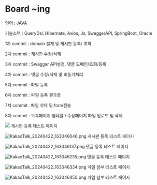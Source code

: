 # Board ~ing

언어 : JAVA

기술스택 : QueryDsl, Hibernate, Axios, Js, SwaggerAPI, SpringBoot, Oracle

1차 commit : domain 설계 및 게시판 등록/ 조회 

2차 commit : 게시판 수정/삭제 

3차 commit : Swagger API설정, 댓글 도메인/조회/등록

4차 commit : 댓글 수정/삭제 및 비동기처리

5차 commit : 파일 등록

6차 commit : 파일 등록 결과창

7차 commit : 파일 삭제 및 form전송

8차 commit : 목록페이지 썸네일 / 수정페이지 파일 업로드 및 삭제

![](C:\Users\user\Desktop\KakaoTalk_20240422_163045935.png)
게시판 등록 테스트 페이지

![KakaoTalk_20240422_163046046.png](..%2FUsers%2Fuser%2FDesktop%2FKakaoTalk_20240422_163046046.png)
게시판 등록 테스트 페이지

![KakaoTalk_20240422_163046137.png](..%2FUsers%2Fuser%2FDesktop%2FKakaoTalk_20240422_163046137.png)
댓글 등록 테스트 페이지

![KakaoTalk_20240422_163046235.png](..%2FUsers%2Fuser%2FDesktop%2FKakaoTalk_20240422_163046235.png)
댓글 등록 테스트 페이지

![KakaoTalk_20240422_163046334.png](..%2FUsers%2Fuser%2FDesktop%2FKakaoTalk_20240422_163046334.png)
파일 첨부 테스트 페이지

![KakaoTalk_20240422_163046450.png](..%2FUsers%2Fuser%2FDesktop%2FKakaoTalk_20240422_163046450.png)
파일 첨부 테스트 페이지
